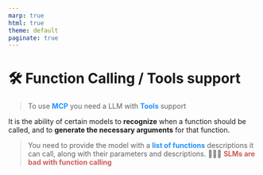 ```yaml
---
marp: true
html: true
theme: default
paginate: true
---
```

<style>
.dodgerblue {
  color: dodgerblue;
}
.indianred {
  color: indianred;
}
</style>
# 🛠️ Function Calling / Tools support
> To use <span class="dodgerblue">**MCP**</span> you need a LLM with <span class="dodgerblue">**Tools**</span> support

It is the ability of certain models to **recognize** when a function should be called, and to **generate the necessary arguments** for that function.

> You need to provide the model with a <span class="dodgerblue">**list of functions**</span> descriptions it can call, along with their parameters and descriptions.
> 🤚🤚🤚 <span class="indianred">**SLMs are bad with function calling**</span>

